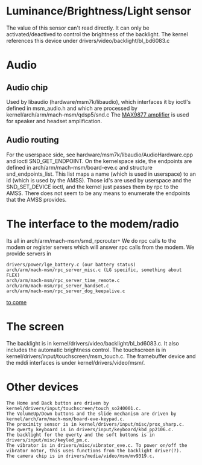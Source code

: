 # Luminance/Brightness/Light sensor #
The value of this sensor can't read directly. It can only be activated/deactived to control the brightness of the backlight.
The kernel references this device under drivers/video/backlight/bl\_bd6083.c

# Audio #
## Audio chip ##
Used by libaudio (hardware/msm7k/libaudio), which interfaces it by ioctl's defined in msm\_audio.h and which are processed by kernel/arch/arm/mach-msm/qdsp5/snd.c
The [MAX9877 amplifier](http://datasheets.maxim-ic.com/en/ds/MAX9877.pdf) is used for speaker and headset amplification.

## Audio routing ##
For the userspace side, see hardware/msm7k/libaudio/AudioHardware.cpp and ioctl SND\_GET\_ENDPOINT.
On the kernelspace side, the endpoints are defined in arch/arm/mach-msm/board-eve.c and structure snd\_endpoints\_list. This list maps a name (which is used in userspace) to an id (which is used by the AMSS).
Those id's are used by userspace and the SND\_SET\_DEVICE ioctl, and the kernel just passes them by rpc to the AMSS. There does not seem to be any means to enumerate the endpoints that the AMSS provides.

# The interface to the modem/radio #
Its all in arch/arm/mach-msm/smd\_rpcrouter`*`
We do rpc calls to the modem or register servers which will answer rpc calls from the modem.
We provide servers in
```
drivers/power/lge_battery.c (our battery status)
arch/arm/mach-msm/rpc_server_misc.c (LG specific, something about FLEX)
arch/arm/mach-msm/rpc_server_time_remote.c
arch/arm/mach-msm/rpc_server_handset.c
arch/arm/mach-msm/rpc_server_dog_keepalive.c
```
[to come](more.md)

# The screen #
The backlight is in kernel/drivers/video/backlight/bl\_bd6083.c. It also includes the automatic brightness control.
The touchscreen is in kernel/drivers/input/touchscreen/msm\_touch.c.
The framebuffer device and the mddi interfaces is under kernel/drivers/video/msm/.

# Other devices #
```
The Home and Back button are driven by kernel/drivers/input/touchscreen/touch_so240001.c.
The VolumeUp/Down buttons and the slide mechanism are driven by kernel/arch/arm/mach-msm/board-eve-keypad.c.
The proximity sensor is in kernel/drivers/input/misc/prox_sharp.c.
The qwerty keyboard is in drivers/input/keyboard/kbd_pp2106.c.
The backlight for the qwerty and the soft buttons is in drivers/input/misc/keyled_pm.c.
The vibrator is in drivers/misc/vibrator_eve.c. To power on/off the vibrator motor, this uses functions from the backlight driver(?).
The camera chip is in drivers/media/video/msm/mv9319.c.
```